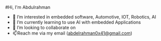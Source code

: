 #Hi, I'm Abdulrahman

- 👀 I’m interested in embedded software, Automotive, IOT, Robotics, AI
- 🌱 I’m currently learning to use AI with embedded Applications
- 💞️ I’m looking to collaborate on
- 📫Reach me via my email (abdelrahman0x41@gmail.com)

<!---
abdo0x41/abdo0x41 is a ✨ special ✨ repository because its `README.md` (this file) appears on your GitHub profile.
You can click the Preview link to take a look at your changes.
--->

